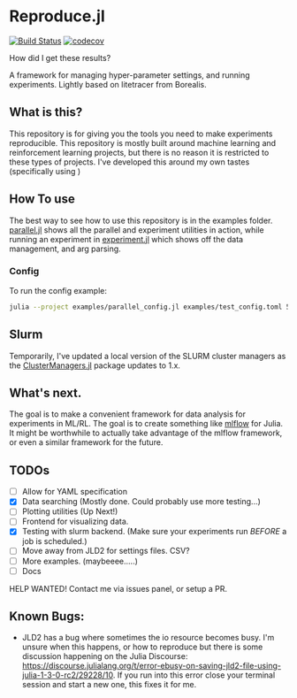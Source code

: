 # Reproduce.jl
[![Build Status](https://travis-ci.com/mkschleg/Reproduce.jl.svg?branch=develop)](https://travis-ci.com/mkschleg/Reproduce.jl)
[![codecov](https://codecov.io/gh/mkschleg/Reproduce.jl/branch/develop/graph/badge.svg)](https://codecov.io/gh/mkschleg/Reproduce.jl)

How did I get these results?

A framework for managing hyper-parameter settings, and running experiments. Lightly based on litetracer from Borealis.

## What is this?

This repository is for giving you the tools you need to make experiments reproducible. This repository is mostly built around machine learning and reinforcement learning projects, but there is no reason it is restricted to these types of projects. I've developed this around my own tastes (specifically using )

## How To use

The best way to see how to use this repository is in the examples folder. [parallel.jl](examples/parallel.jl) shows all the parallel and experiment utilities in action, while running an experiment in [experiment.jl](examples/experiment.jl) which shows off the data management, and arg parsing.

### Config

To run the config example:
```zsh
julia --project examples/parallel_config.jl examples/test_config.toml 5 test_config --numworkers 6
```

## Slurm

Temporarily, I've updated a local version of the SLURM cluster managers as the [ClusterManagers.jl](https://github.com/JuliaParallel/ClusterManagers.jl/blob/master/src/ClusterManagers.jl) package updates to 1.x. 

## What's next.

The goal is to make a convenient framework for data analysis for experiments in ML/RL. The goal is to create something like [mlflow](mlflow.org) for Julia. It might be worthwhile to actually take advantage of the mlflow framework, or even a similar framework for the future.

## TODOs

- [ ] Allow for YAML specification
- [x] Data searching (Mostly done. Could probably use more testing...)
- [ ] Plotting utilities (Up Next!)
- [ ] Frontend for visualizing data.
- [x] Testing with slurm backend. (Make sure your experiments run *BEFORE* a job is scheduled.)
- [ ] Move away from JLD2 for settings files. CSV?
- [ ] More examples. (maybeeee.....)
- [ ] Docs

HELP WANTED! Contact me via issues panel, or setup a PR.

## Known Bugs:

  - JLD2 has a bug where sometimes the io resource becomes busy. I'm unsure when this happens, or how to reproduce but there is some discussion happening on the Julia Discourse: https://discourse.julialang.org/t/error-ebusy-on-saving-jld2-file-using-julia-1-3-0-rc2/29228/10. If you run into this error close your terminal session and start a new one, this fixes it for me.  
